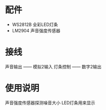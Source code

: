 # 配件

- WS2812B 全彩LED灯条
- LM2904 声音强度传感器

# 接线

声音输出 —— 模拟2输入
灯条控制 —— 数字2输出

# 使用说明

声音强度传感器探测噪音大小
LED灯条用来显示